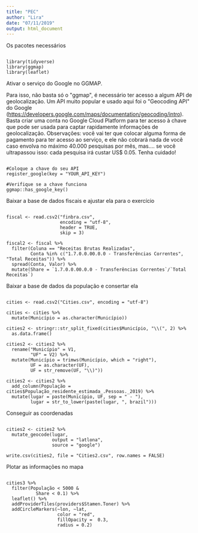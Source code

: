 ```yaml
---
title: "PEC"
author: "Lira"
date: "07/11/2019"
output: html_document
---
```


Os pacotes necessários

```{r PACKAGES}

library(tidyverse)
library(ggmap)
library(leaflet)

```

Ativar o serviço do Google no GGMAP. 

Para isso, não basta só o "ggmap", é necessário ter acesso a algum API de geolocalização. 
Um API muito popular e usado aqui foi o "Geocoding API" do Google (https://developers.google.com/maps/documentation/geocoding/intro). 
Basta criar uma conta no Google Cloud Platform para ter acesso à chave que pode ser usada para captar rapidamente informações de geolocalização.
Observações: você vai ter que colocar alguma forma de pagamento para ter acesso ao serviço, e ele não cobrará nada de você caso envolva no máximo 40.000 pesquisas por mês, mas.... se você ultrapassou isso: cada pesquisa irá custar US$ 0.05. Tenha cuidado!

```{r ACTIVATE GOOGLE SERVICE}

#Coloque a chave do seu API
register_google(key = "YOUR_API_KEY")

#Verifique se a chave funciona
ggmap::has_google_key()

```

Baixar a base de dados fiscais e ajustar ela para o exercício

```{r DATASET2}

fiscal <- read.csv2("finbra.csv", 
                    encoding = "utf-8", 
                    header = TRUE, 
                    skip = 3)

fiscal2 <- fiscal %>% 
  filter(Coluna == "Receitas Brutas Realizadas",
         Conta %in% c("1.7.0.0.00.0.0 - Transferências Correntes", "Total Receitas")) %>% 
  spread(Conta, Valor) %>% 
  mutate(Share = `1.7.0.0.00.0.0 - Transferências Correntes`/`Total Receitas`)

```

Baixar a base de dados da população e consertar ela

```{r DATASET}

cities <- read.csv2("Cities.csv", encoding = "utf-8")

cities <- cities %>% 
  mutate(Município = as.character(Município))

cities2 <- stringr::str_split_fixed(cities$Município, "\\(", 2) %>% 
  as.data.frame()

cities2 <- cities2 %>% 
  rename("Município" = V1,
         "UF" = V2) %>% 
  mutate(Município = trimws(Município, which = "right"),
         UF = as.character(UF),
         UF = str_remove(UF, "\\)"))

cities2 <- cities2 %>% 
  add_column(População = cities$População_residente_estimada_.Pessoas._2019) %>% 
  mutate(lugar = paste(Município, UF, sep = " - "),
         lugar = str_to_lower(paste(lugar, ", brazil")))

```

Conseguir as coordenadas

```{r GEOCODING, eval=FALSE, include=FALSE}

cities2 <- cities2 %>% 
  mutate_geocode(lugar, 
                 output = "latlona", 
                 source = "google")

write.csv(cities2, file = "Cities2.csv", row.names = FALSE)

```

Plotar as informações no mapa

```{r PLOT}

cities3 %>%
  filter(População < 5000 &
           Share < 0.1) %>% 
  leaflet() %>%
  addProviderTiles(providers$Stamen.Toner) %>%
  addCircleMarkers(~lon, ~lat,
                   color = "red",
                   fillOpacity =  0.3,
                   radius = 0.2)


```
